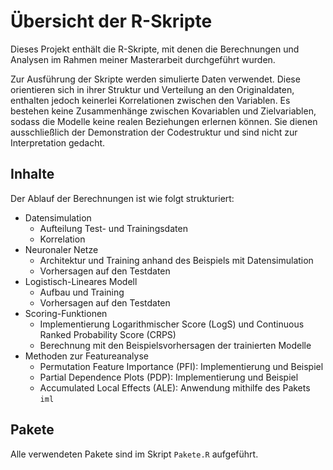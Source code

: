 # Übersicht der R-Skripte

Dieses Projekt enthält die R-Skripte, mit denen die Berechnungen und Analysen im Rahmen meiner Masterarbeit durchgeführt wurden.

Zur Ausführung der Skripte werden simulierte Daten verwendet. Diese orientieren sich in ihrer Struktur und Verteilung an den Originaldaten, enthalten jedoch keinerlei Korrelationen zwischen den Variablen. Es bestehen keine Zusammenhänge zwischen Kovariablen und Zielvariablen, sodass die Modelle keine realen Beziehungen erlernen können. 
Sie dienen ausschließlich der Demonstration der Codestruktur und sind nicht zur Interpretation gedacht.


## Inhalte

Der Ablauf der Berechnungen ist wie folgt strukturiert:

- Datensimulation
  - Aufteilung Test- und Trainingsdaten
  - Korrelation
- Neuronaler Netze
  - Architektur und Training anhand des Beispiels mit Datensimulation
  - Vorhersagen auf den Testdaten
- Logistisch-Lineares Modell
  - Aufbau und Training
  - Vorhersagen auf den Testdaten
- Scoring-Funktionen
  - Implementierung Logarithmischer Score (LogS) und Continuous Ranked Probability Score (CRPS)
  - Berechnung mit den Beispielsvorhersagen der trainierten Modelle
- Methoden zur Featureanalyse
  - Permutation Feature Importance (PFI): Implementierung und Beispiel
  - Partial Dependence Plots (PDP): Implementierung und Beispiel
  - Accumulated Local Effects (ALE): Anwendung mithilfe des Pakets `iml`


## Pakete
Alle verwendeten Pakete sind im Skript `Pakete.R` aufgeführt.
